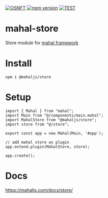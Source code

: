 [![OSNFT](https://img.shields.io/badge/OSNFT-Buy%20NFT-yellowgreen)](https://osnft.app/nft/mahal-store@ujjwalguptaofficial)
[![npm version](https://badge.fury.io/js/@mahaljs%2Fstore.svg)](https://badge.fury.io/js/@mahaljs%2Fstore)
[![TEST](https://github.com/ujjwalguptaofficial/mahal-store/actions/workflows/test.yml/badge.svg)](https://github.com/ujjwalguptaofficial/mahal-store/actions/workflows/test.yml)

# mahal-store

Store module for [mahal framework](https://github.com/ujjwalguptaofficial/mahal)

# Install

```
npm i @mahaljs/store
```

# Setup

```
import { Mahal } from "mahal";
import Main from "@/components/main.mahal";
import MahalStore from "@mahaljs/store";
import store from "@/store";

export const app = new Mahal(Main, '#app');

// add mahal store as plugin
app.extend.plugin(MahalStore, store);

app.create();

```

# Docs

https://mahaljs.com/docs/store/



